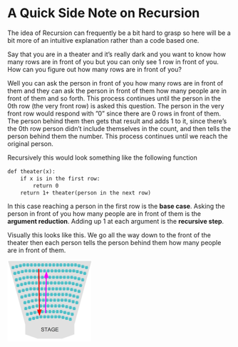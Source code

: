 # A Quick Side Note on Recursion

The idea of Recursion can frequently be a bit hard to grasp so here will be a bit more of an intuitive explanation rather than a code based one.

Say that you are in a theater and it’s really dark and you want to know how many rows are in front of you but you can only see 1 row in front of you. How can you figure out how many rows are in front of you?

Well you can ask the person in front of you how many rows are in front of them and they can ask the person in front of them how many people are in front of them and so forth. This process continues until the person in the 0th row \(the very front row\) is asked this question. The person in the very front row would respond with ”0” since there are 0 rows in front of them. The person behind them then gets that result and adds 1 to it, since there’s the 0th row person didn’t include themselves in the count, and then tells the person behind them the number. This process continues until we reach the original person.

Recursively this would look something like the following function

```text
def theater(x):
    if x is in the first row:
        return 0
    return 1+ theater(person in the next row)
```

In this case reaching a person in the first row is the **base case**. Asking the person in front of you how many people are in front of them is the **argument reduction**. Adding up 1 at each argument is the **recursive step**.

Visually this looks like this. We go all the way down to the front of the theater then each person tells the person behind them how many people are in front of them.

![](../.gitbook/assets/theater.png)



